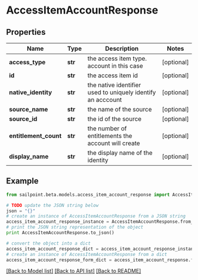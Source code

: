 # AccessItemAccountResponse


## Properties

Name | Type | Description | Notes
------------ | ------------- | ------------- | -------------
**access_type** | **str** | the access item type. account in this case | [optional] 
**id** | **str** | the access item id | [optional] 
**native_identity** | **str** | the native identifier used to uniquely identify an acccount | [optional] 
**source_name** | **str** | the name of the source | [optional] 
**source_id** | **str** | the id of the source | [optional] 
**entitlement_count** | **str** | the number of entitlements the account will create | [optional] 
**display_name** | **str** | the display name of the identity | [optional] 

## Example

```python
from sailpoint.beta.models.access_item_account_response import AccessItemAccountResponse

# TODO update the JSON string below
json = "{}"
# create an instance of AccessItemAccountResponse from a JSON string
access_item_account_response_instance = AccessItemAccountResponse.from_json(json)
# print the JSON string representation of the object
print AccessItemAccountResponse.to_json()

# convert the object into a dict
access_item_account_response_dict = access_item_account_response_instance.to_dict()
# create an instance of AccessItemAccountResponse from a dict
access_item_account_response_form_dict = access_item_account_response.from_dict(access_item_account_response_dict)
```
[[Back to Model list]](../README.md#documentation-for-models) [[Back to API list]](../README.md#documentation-for-api-endpoints) [[Back to README]](../README.md)


